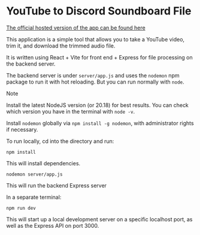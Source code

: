 # YouTube to Discord Soundboard File

[The official hosted version of the app can be found here](https://youtube-soundbyte.com)

This application is a simple tool that allows you to take a YouTube video, trim it, and download the trimmed audio file.

It is written using React + Vite for front end + Express for file processing on the backend server.

The backend server is under `server/app.js` and uses the `nodemon` npm package to run it with hot reloading. But you can run normally with `node`.

> [!NOTE]
> Install the latest NodeJS version (or 20.18) for best results. You can check which version you have in the terminal with `node -v`.

Install `nodemon` globally via `npm install -g nodemon`, with administrator rights if necessary.

To run locally, cd into the directory and run:

```
npm install
```
This will install dependencies.

```
nodemon server/app.js
```
This will run the backend Express server

In a separate terminal:

```
npm run dev
```

This will start up a local development server on a specific localhost port, as well as the Express API on port 3000.
